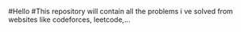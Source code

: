 #Hello
#This repository will contain all the problems i ve solved from websites like codeforces, leetcode,...